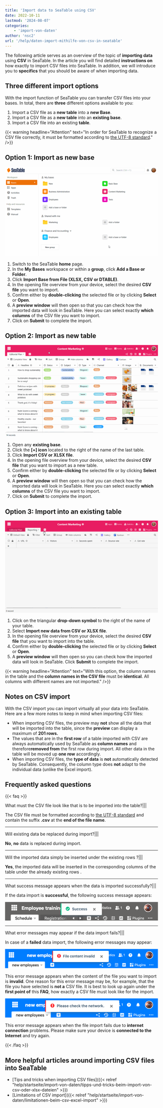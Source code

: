 ```yaml
---
title: 'Import data to SeaTable using CSV'
date: 2022-10-11
lastmod: '2024-08-07'
categories:
    - 'import-von-daten'
author: 'nsc2'
url: '/help/daten-import-mithilfe-von-csv-in-seatable'
---
```


The following article serves as an overview of the topic of **importing data** using **CSV** in SeaTable. In the article you will find detailed **instructions on** how exactly to import CSV files into SeaTable. In addition, we will introduce you to **specifics** that you should be aware of when importing data.

## Three different import options

With the import function of SeaTable you can transfer CSV files into your bases. In total, there are **three** different options available to you:

1. Import a CSV file as a **new table** into a **new Base**.
2. Import a CSV file as a **new table** into an **existing base**.
3. Import a CSV file into an existing **table**.

{{< warning  headline="Attention"  text="In order for SeaTable to recognize a CSV file correctly, it must be formatted according to [the UTF-8 standard](https://de.wikipedia.org/wiki/UTF-8)." />}}

## Option 1: Import as new base

![Import a CSV file as a new base](images/Import-einer-CSV-Datei-als-neue-Base.gif)

1. Switch to the SeaTable **home** page.
2. In the **My Bases** workspace or within a **group**, click **Add a Base or Folder**.
3. Click **Import Base from File (XLSX, CSV or DTABLE)**.
4. In the opening file overview from your device, select the desired **CSV file** you want to import.
5. Confirm either by **double-clicking** the selected file or by clicking **Select** or **Open**.
6. A **preview window** will then open so that you can check how the imported data will look in SeaTable. Here you can select exactly **which columns** of the CSV file you want to import.
7. Click on **Submit** to complete the import.

## Option 2: Import as new table

![Import a CSV file as a new table](images/Import-einer-CSV-Datei-als-neue-Tabelle.gif)

1. Open any **existing base**.
2. Click the **\[+\] icon** located to the right of the name of the last table.
3. Click **Import CSV or XLSX file**.
4. In the opening file overview from your device, select the desired **CSV file** that you want to import as a new table.
5. Confirm either by **double-clicking** the selected file or by clicking **Select** or **Open**.
6. A **preview window** will then open so that you can check how the imported data will look in SeaTable. Here you can select exactly **which columns** of the CSV file you want to import.
7. Click on **Submit** to complete the import.

## Option 3: Import into an existing table

![Importing a CSV file into an existing table](images/Import-einer-CSV-Datei-in-eine-bestehende-Tabelle.gif)

1. Click on the triangular **drop-down symbol** to the right of the name of your table.
2. Select **Import new data from CSV or XLSX file**.
3. In the opening file overview from your device, select the desired **CSV file** that you want to import into the table.
4. Confirm either by **double-clicking** the selected file or by clicking **Select** or **Open**.
5. A **preview window** will then open so you can check how the imported data will look in SeaTable. Click **Submit** to complete the import.

{{< warning  headline="Attention"  text="With this option, the column names in the table and the **column names in the CSV file** must be **identical**. All columns with different names are not imported." />}}

## Notes on CSV import

With the CSV import you can import virtually all your data into SeaTable. Here are a few more notes to keep in mind when importing CSV files:

- When importing CSV files, the preview may **not** show all the data that will be imported into the table, since the **preview** can display a maximum of **201 rows.**
- The values that are in the **first row** of a table imported with CSV are always automatically used by SeaTable as **column names** and therefore**removed from** the first row during import. All other data in the table will be moved up **one row** accordingly.
- When importing CSV files, the **type of data** is **not** automatically detected by SeaTable. Consequently, the column type does **not** adapt to the individual data (unlike the Excel import).

## Frequently asked questions

{{< faq >}}

What must the CSV file look like that is to be imported into the table?|||

The CSV file must be formatted according to [the UTF-8 standard](https://de.wikipedia.org/wiki/UTF-8) and contain the suffix **.csv** at the **end of the file name**.

---

Will existing data be replaced during import?|||

**No**, **no** data is replaced during import.

---

Will the imported data simply be inserted under the existing rows ?|||

**Yes**, the imported data will be inserted in the corresponding columns of the table under the already existing rows .

---

What success message appears when the data is imported successfully?|||

If the data import is **successful**, the following success message appears:

![success](images/Bildschirmfoto-2022-10-28-um-11.51.04.png)

---

What error messages may appear if the data import fails?|||

In case of a **failed** data import, the following error messages may appear:

![File content invalid](images/Bildschirmfoto-2022-10-28-um-11.39.36.png)

This error message appears when the content of the file you want to import is **invalid**. One reason for this error message may be, for example, that the file you have selected is **not a** CSV file. It is best to look up again under the **first point of** this **FAQ**, how exactly a CSV file must look like for the import.

![check network](images/Bildschirmfoto-2022-10-28-um-11.44.06.png)

This error message appears when the file import fails due to **internet connection** problems. Please make sure your device is **connected to the Internet** and try again.

{{< /faq >}}

## More helpful articles around importing CSV files into SeaTable

- [Tips and tricks when importing CSV files]({{< relref "help/startseite/import-von-daten/tipps-und-tricks-beim-import-von-csv-oder-xlsx-dateien" >}})
- [Limitations of CSV import]({{< relref "help/startseite/import-von-daten/limitationen-beim-csv-excel-import" >}})
